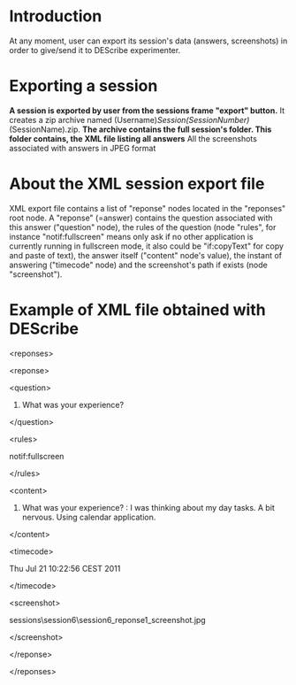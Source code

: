 # Introduction #
At any moment, user can export its session's data (answers, screenshots) in order to give/send it to DEScribe experimenter.


# Exporting a session #

**A session is exported by user from the sessions frame "export" button.** It creates a zip archive named (Username)_Session(SessionNumber)_(SessionName).zip.
**The archive contains the full session's folder. This folder contains, the XML file listing all answers** All the screenshots associated with answers in JPEG format

# About the XML session export file #

XML export file contains a list of "reponse" nodes located in the "reponses" root node. A "reponse" (=answer) contains the question associated with this answer ("question" node), the rules of the question (node "rules", for instance "notif:fullscreen" means only ask if no other application is currently running in fullscreen mode, it also could be "if:copyText" for copy and paste of text), the answer itself ("content" node's value), the instant of answering ("timecode" node) and the screenshot's path if exists (node "screenshot").

# Example of XML file obtained with DEScribe #



&lt;reponses&gt;


> 

&lt;reponse&gt;


> > 

&lt;question&gt;

1. What was your experience?

&lt;/question&gt;


> > 

&lt;rules&gt;

notif:fullscreen

&lt;/rules&gt;


> > 

&lt;content&gt;

1. What was your experience? : I was thinking about my day tasks. A bit nervous. Using calendar application.

&lt;/content&gt;


> > 

&lt;timecode&gt;

Thu Jul 21 10:22:56 CEST 2011

&lt;/timecode&gt;


> > 

&lt;screenshot&gt;

sessions\session6\session6\_reponse1\_screenshot.jpg

&lt;/screenshot&gt;


> > 

&lt;/reponse&gt;




&lt;/reponses&gt;

